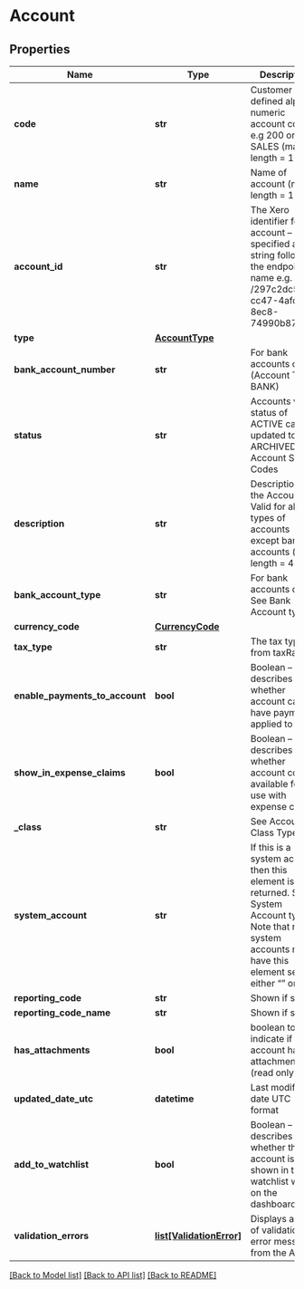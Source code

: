 # Account

## Properties
Name | Type | Description | Notes
------------ | ------------- | ------------- | -------------
**code** | **str** | Customer defined alpha numeric account code e.g 200 or SALES (max length &#x3D; 10) | [optional] 
**name** | **str** | Name of account (max length &#x3D; 150) | [optional] 
**account_id** | **str** | The Xero identifier for an account – specified as a string following  the endpoint name   e.g. /297c2dc5-cc47-4afd-8ec8-74990b8761e9 | [optional] 
**type** | [**AccountType**](AccountType.md) |  | [optional] 
**bank_account_number** | **str** | For bank accounts only (Account Type BANK) | [optional] 
**status** | **str** | Accounts with a status of ACTIVE can be updated to ARCHIVED. See Account Status Codes | [optional] 
**description** | **str** | Description of the Account. Valid for all types of accounts except bank accounts (max length &#x3D; 4000) | [optional] 
**bank_account_type** | **str** | For bank accounts only. See Bank Account types | [optional] 
**currency_code** | [**CurrencyCode**](CurrencyCode.md) |  | [optional] 
**tax_type** | **str** | The tax type from taxRates | [optional] 
**enable_payments_to_account** | **bool** | Boolean – describes whether account can have payments applied to it | [optional] 
**show_in_expense_claims** | **bool** | Boolean – describes whether account code is available for use with expense claims | [optional] 
**_class** | **str** | See Account Class Types | [optional] 
**system_account** | **str** | If this is a system account then this element is returned. See System Account types. Note that non-system accounts may have this element set as either “” or null. | [optional] 
**reporting_code** | **str** | Shown if set | [optional] 
**reporting_code_name** | **str** | Shown if set | [optional] 
**has_attachments** | **bool** | boolean to indicate if an account has an attachment (read only) | [optional] [default to False]
**updated_date_utc** | **datetime** | Last modified date UTC format | [optional] 
**add_to_watchlist** | **bool** | Boolean – describes whether the account is shown in the watchlist widget on the dashboard | [optional] 
**validation_errors** | [**list[ValidationError]**](ValidationError.md) | Displays array of validation error messages from the API | [optional] 

[[Back to Model list]](../README.md#documentation-for-models) [[Back to API list]](../README.md#documentation-for-api-endpoints) [[Back to README]](../README.md)


